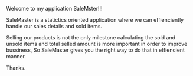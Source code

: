 Welcome to my application SaleMster!!!

SaleMaster is a statictics oriented application where we can effienciently handle our sales details and sold items.

Selling our products is not the only milestone calculating the sold and unsold items and total selled amount is more important in order to improve bussiness,
So SaleMaster gives you the right way to do that in effiencient manner.

Thanks.
